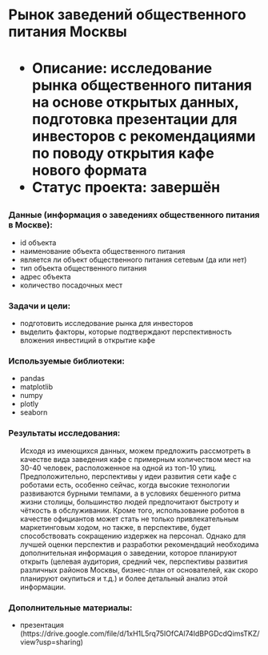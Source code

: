 <h1> Рынок заведений общественного питания Москвы <h1>
    <ul>
        <li> Описание: исследование рынка общественного питания на основе открытых данных, подготовка презентации для инвесторов с рекомендациями по поводу открытия кафе нового формата  </li>
        <li> Статус проекта: завершён </li>
    </ul> 
    
<h3> Данные (информация о заведениях общественного питания в Москве): </h3>
    <ul>
        <li> id объекта </li>
        <li> наименование объекта общественного питания </li> 
        <li> является ли объект общественного питания сетевым (да или нет) </li>
        <li> тип объекта общественного питания </li>
        <li> адрес объекта </li>
        <li> количество посадочных мест </li>
    </ul> 
    
<h3> Задачи и цели: </h3>
    <ul>
        <li> подготовить исследование рынка для инвесторов </li>
        <li> выделить факторы, которые подтверждают перспективность вложения инвестиций в открытие кафе </li> 
    </ul>

<h3> Используемые библиотеки: </h3>
    <ul>
        <li> pandas </li>
        <li> matplotlib </li>
        <li> numpy </li>
        <li> plotly </li>
        <li> seaborn </li>
    </ul>
    
<h3> Результаты исследования: </h3>
    <ul> 
         Исходя из имеющихся данных, можем предложить рассмотреть в качестве вида заведения кафе с примерным количеством мест на 30-40 человек, расположенное на одной из топ-10 улиц. Предположительно, перспективы у идеи развития сети кафе с роботами есть, особенно сейчас, когда высокие технологии развиваются бурными темпами, а в условиях бешенного ритма жизни столицы, большинство людей предпочитают быстроту и чёткость в обслуживании. Кроме того, использование роботов в качестве официантов может стать не только привлекательным маркетинговым ходом, но также, в перспективе, будет способствовать сокращению издержек на персонал. Однако для лучшей оценки перспектив и разработки рекомендаций необходима дополнительная информация о заведении, которое планируют открыть (целевая аудитория, средний чек, перспективы развития различных районов Москвы, бизнес-план от основателей, как скоро планируют окупиться и т.д.) и более детальный анализ этой информации. 
    </ul>  
    
    
<h3> Дополнительные материалы: </h3>
    <ul>
        <li> презентация (https://drive.google.com/file/d/1xH1L5rq75IOfCAl74IdBPGDcdQimsTKZ/view?usp=sharing) </li>
    </ul>